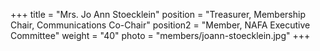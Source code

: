+++
title     = "Mrs. Jo Ann Stoecklein"
position  = "Treasurer, Membership Chair, Communications Co-Chair"
position2 = "Member, NAFA Executive Committee"
weight    = "40"
photo      = "members/joann-stoecklein.jpg"
+++
